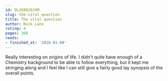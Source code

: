 ```yaml
---
id: OL26882634M
slug: the-vital-question
title: The vital question
author: Nick Lane
rating: 4
pages: 368
reads:
- finished_at: '2016-01-08'
---
```

Really interesting on origins of life. I didn't quite have enough of a Chemistry background to be able to follow everything, but it kept me stringing along and I feel like I can still give a fairly good lay synopsis of the overall points.
